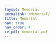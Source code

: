```yaml
---
layout: Memorial
permalink: /Memorial/
title: Memorial
nav: true
nav_order: 4
cv_pdf: memorial.pdf
---
```

